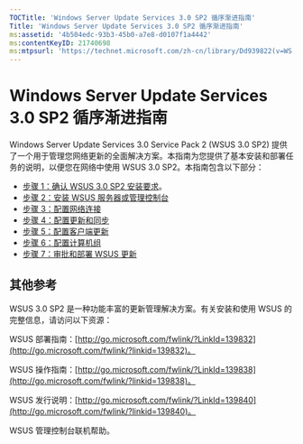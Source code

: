 ```yaml
---
TOCTitle: 'Windows Server Update Services 3.0 SP2 循序渐进指南'
Title: 'Windows Server Update Services 3.0 SP2 循序渐进指南'
ms:assetid: '4b504edc-93b3-45b0-a7e8-d0107f1a4442'
ms:contentKeyID: 21740698
ms:mtpsurl: 'https://technet.microsoft.com/zh-cn/library/Dd939822(v=WS.10)'
---
```


Windows Server Update Services 3.0 SP2 循序渐进指南
===================================================

Windows Server Update Services 3.0 Service Pack 2 (WSUS 3.0 SP2) 提供了一个用于管理您网络更新的全面解决方案。本指南为您提供了基本安装和部署任务的说明，以便您在网络中使用 WSUS 3.0 SP2。本指南包含以下部分：

-   [步骤 1：确认 WSUS 3.0 SP2 安装要求](https://technet.microsoft.com/ec01bd75-5def-4899-8cee-ddab827bbd83)。
-   [步骤 2：安装 WSUS 服务器或管理控制台](https://technet.microsoft.com/6db6fcb0-c55d-43b9-9b07-4040c6267759)
-   [步骤 3：配置网络连接](https://technet.microsoft.com/42a144c5-f08e-4a6e-b360-47ddea77bd24)
-   [步骤 4：配置更新和同步](https://technet.microsoft.com/deeaa7e1-9b50-45cb-9537-d75f70de3405)
-   [步骤 5：配置客户端更新](https://technet.microsoft.com/5ae60ead-3e94-456c-a692-c0f193ea5d5a)
-   [步骤 6：配置计算机组](https://technet.microsoft.com/70518732-2179-4e41-9609-7f9999867f41)
-   [步骤 7：审批和部署 WSUS 更新](https://technet.microsoft.com/c4e58e17-d5e3-4194-8f26-b459e0c03b86)

其他参考
--------

WSUS 3.0 SP2 是一种功能丰富的更新管理解决方案。有关安装和使用 WSUS 的完整信息，请访问以下资源：

WSUS 部署指南：[http://go.microsoft.com/fwlink/?LinkId=139832](http://go.microsoft.com/fwlink/?linkid=139832)。

WSUS 操作指南：[http://go.microsoft.com/fwlink/?LinkId=139838](http://go.microsoft.com/fwlink/?linkid=139838)。

WSUS 发行说明：[http://go.microsoft.com/fwlink/?LinkId=139840](http://go.microsoft.com/fwlink/?linkid=139840)。

WSUS 管理控制台联机帮助。
